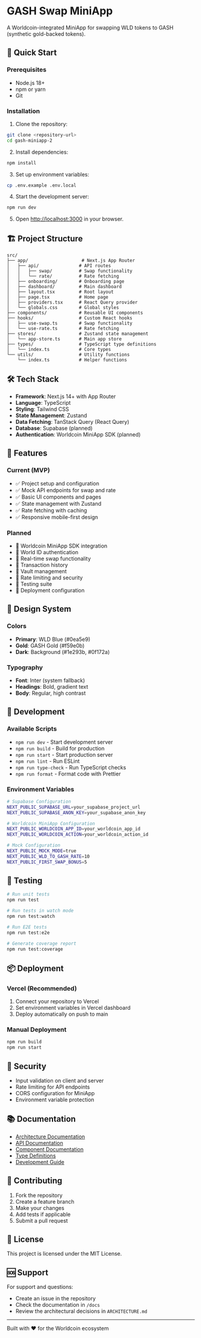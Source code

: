 # GASH Swap MiniApp

A Worldcoin-integrated MiniApp for swapping WLD tokens to GASH (synthetic gold-backed tokens).

## 🚀 Quick Start

### Prerequisites

- Node.js 18+
- npm or yarn
- Git

### Installation

1. Clone the repository:

```bash
git clone <repository-url>
cd gash-miniapp-2
```

2. Install dependencies:

```bash
npm install
```

3. Set up environment variables:

```bash
cp .env.example .env.local
```

4. Start the development server:

```bash
npm run dev
```

5. Open [http://localhost:3000](http://localhost:3000) in your browser.

## 🏗️ Project Structure

```
src/
├── app/                    # Next.js App Router
│   ├── api/               # API routes
│   │   ├── swap/          # Swap functionality
│   │   └── rate/          # Rate fetching
│   ├── onboarding/        # Onboarding page
│   ├── dashboard/         # Main dashboard
│   ├── layout.tsx         # Root layout
│   ├── page.tsx           # Home page
│   ├── providers.tsx      # React Query provider
│   └── globals.css        # Global styles
├── components/            # Reusable UI components
├── hooks/                 # Custom React hooks
│   ├── use-swap.ts        # Swap functionality
│   └── use-rate.ts        # Rate fetching
├── stores/                # Zustand state management
│   └── app-store.ts       # Main app store
├── types/                 # TypeScript type definitions
│   └── index.ts           # Core types
└── utils/                 # Utility functions
    └── index.ts           # Helper functions
```

## 🛠️ Tech Stack

- **Framework**: Next.js 14+ with App Router
- **Language**: TypeScript
- **Styling**: Tailwind CSS
- **State Management**: Zustand
- **Data Fetching**: TanStack Query (React Query)
- **Database**: Supabase (planned)
- **Authentication**: Worldcoin MiniApp SDK (planned)

## 📱 Features

### Current (MVP)

- ✅ Project setup and configuration
- ✅ Mock API endpoints for swap and rate
- ✅ Basic UI components and pages
- ✅ State management with Zustand
- ✅ Rate fetching with caching
- ✅ Responsive mobile-first design

### Planned

- 🔄 Worldcoin MiniApp SDK integration
- 🔄 World ID authentication
- 🔄 Real-time swap functionality
- 🔄 Transaction history
- 🔄 Vault management
- 🔄 Rate limiting and security
- 🔄 Testing suite
- 🔄 Deployment configuration

## 🎨 Design System

### Colors

- **Primary**: WLD Blue (#0ea5e9)
- **Gold**: GASH Gold (#f59e0b)
- **Dark**: Background (#1e293b, #0f172a)

### Typography

- **Font**: Inter (system fallback)
- **Headings**: Bold, gradient text
- **Body**: Regular, high contrast

## 🔧 Development

### Available Scripts

- `npm run dev` - Start development server
- `npm run build` - Build for production
- `npm run start` - Start production server
- `npm run lint` - Run ESLint
- `npm run type-check` - Run TypeScript checks
- `npm run format` - Format code with Prettier

### Environment Variables

```bash
# Supabase Configuration
NEXT_PUBLIC_SUPABASE_URL=your_supabase_project_url
NEXT_PUBLIC_SUPABASE_ANON_KEY=your_supabase_anon_key

# Worldcoin MiniApp Configuration
NEXT_PUBLIC_WORLDCOIN_APP_ID=your_worldcoin_app_id
NEXT_PUBLIC_WORLDCOIN_ACTION=your_worldcoin_action_id

# Mock Configuration
NEXT_PUBLIC_MOCK_MODE=true
NEXT_PUBLIC_WLD_TO_GASH_RATE=10
NEXT_PUBLIC_FIRST_SWAP_BONUS=5
```

## 🧪 Testing

```bash
# Run unit tests
npm run test

# Run tests in watch mode
npm run test:watch

# Run E2E tests
npm run test:e2e

# Generate coverage report
npm run test:coverage
```

## 📦 Deployment

### Vercel (Recommended)

1. Connect your repository to Vercel
2. Set environment variables in Vercel dashboard
3. Deploy automatically on push to main

### Manual Deployment

```bash
npm run build
npm run start
```

## 🔐 Security

- Input validation on client and server
- Rate limiting for API endpoints
- CORS configuration for MiniApp
- Environment variable protection

## 📚 Documentation

- [Architecture Documentation](./ARCHITECTURE.md)
- [API Documentation](./docs/API.md)
- [Component Documentation](./docs/COMPONENTS.md)
- [Type Definitions](./docs/TYPES.md)
- [Development Guide](./docs/DEVELOPMENT.md)

## 🤝 Contributing

1. Fork the repository
2. Create a feature branch
3. Make your changes
4. Add tests if applicable
5. Submit a pull request

## 📄 License

This project is licensed under the MIT License.

## 🆘 Support

For support and questions:

- Create an issue in the repository
- Check the documentation in `/docs`
- Review the architectural decisions in `ARCHITECTURE.md`

---

Built with ❤️ for the Worldcoin ecosystem
